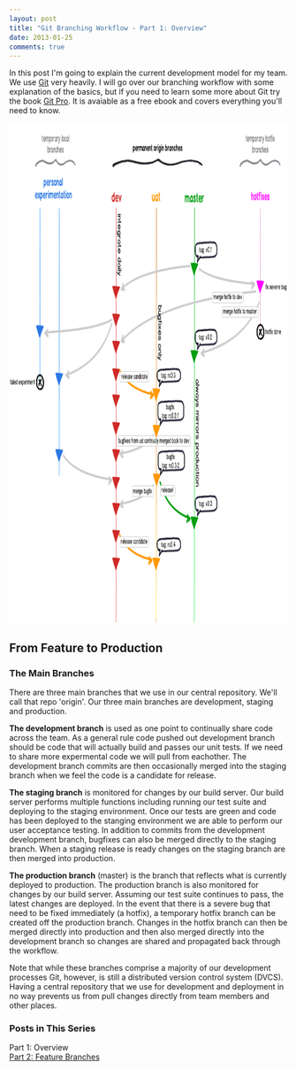 ```yaml
---
layout: post
title: "Git Branching Workflow - Part 1: Overview"
date: 2013-01-25
comments: true
---
```

<p>In this post I'm going to explain the current development model for my team. We use <a href="http://www.git-scm.com/">Git</a> very heavily. I will go over our branching workflow with some explanation of the basics, but if you need to learn some more about Git try the book <a href="http://www.git-scm.com/book">Git Pro</a>. It is avaiable as a free ebook and covers everything you'll need to know.&nbsp;</p>
<p><img src="/assets/images/blog/git-workflow/branching-strategy.png" alt="" width="1081" height="904" /></p>
<h2>From Feature to Production</h2>
<h3>The Main Branches</h3>
<p>There are three main branches that we use in our central repository. We'll call that repo 'origin'. Our three main branches are development, staging and production.&nbsp;</p>
<p><strong>The development branch</strong>&nbsp;is used as one point to continually share code across the team. As a general rule code pushed out development branch should be code that will actually build and passes our unit tests. If we need to share more expermental code we will pull from eachother. The development branch commits are then occasionally merged into the staging branch when we feel the code is a candidate for release.</p>
<p><strong>The staging branch</strong> is monitored for changes by our build server. Our build server performs multiple functions including running our test suite and deploying to the staging environment. Once our tests are green and code has been deployed to the stanging environment we are able to perform our user acceptance testing. In addition to commits from the development development branch, bugfixes can also be merged directly to the staging branch. When a staging release is ready changes on the staging branch are then merged into production.</p>
<p><strong>The production branch</strong> (master) is the branch that reflects what is currently deployed to production. The production branch is also monitored for changes by our build server. Assuming our test suite continues to pass, the latest changes are deployed. In the event that there is a severe bug that need to be fixed immediately (a hotfix), a temporary hotfix branch can be created off the production branch. Changes in the hotfix branch can then be merged directly into production and then also merged directly into the development branch so changes are shared and propagated back through the workflow.&nbsp;</p>
<p>Note that while these branches comprise a majority of our development processes Git, however, is still a distributed version control system (DVCS). Having a central repository that we use for development and deployment in no way prevents us from pull changes directly from team members and other places.&nbsp;</p>
<h3>Posts in This Series</h3>
<p>Part 1: Overview<br /><a href="/steve/blog/git-branching-workflow-part-2-feature-branches">Part 2: Feature Branches</a></p>